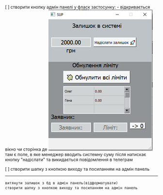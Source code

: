 [ ] створити кнопку адмін панелі у фласк застосунку:
    - відкривається вікно чи сторінка де
        ![alt text](image.png)
        там є поле, в яке менеджер вводить системну суму
        після натискає кнопку "надіслати" та викидається повідомлення в телеграм

[ ] створити шапку з кнопкою виходу та посиланням на адмін панель

-------
    витянути залишок з бд в адмін панель(відформатувати)
    створити шапку з кнопкою виходу та посиланням на адмін панель
    